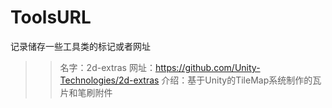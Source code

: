 # ToolsURL
记录储存一些工具类的标记或者网址

>>  名字：2d-extras
    网址：https://github.com/Unity-Technologies/2d-extras
    介绍：基于Unity的TileMap系统制作的瓦片和笔刷附件
